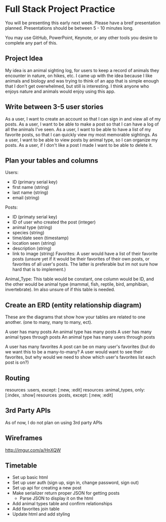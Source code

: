 # Full Stack Project Practice

You will be presenting this early next week.  Please have a breif presentation
planned.  Presentations should be between 5 - 10 minutes long.

You may use GitHub, PowerPoint, Keynote, or any other tools you desire to
complete any part of this.

## Project Idea

My idea is an animal sighting log, for users to keep a record of animals they encounter in nature, on hikes, etc.  I came up with the idea because I like animals and biology and was trying to think of an app that is simple enough that I don't get overwhelmed, but still is interesting.  I think anyone who enjoys nature and animals would enjoy using this app.

## Write between 3-5 user stories

As a user, I want to create an account so that I can sign in and view all of my posts.
As a user, I want to be able to make a post so that I can have a log of all the animals I've seen.
As a user, I want to be able to have a list of my favorite posts, so that I can quickly view my most memorable sightings.
As a user, I want to be able to view posts by animal type, so I can organize my posts.
As a user, if I don't like a post I made I want to be able to delete it.

## Plan your tables and columns

Users:
- ID (primary serial key)
- first name (string)
- last name (string)
- email (string)

Posts:
- ID (primaty serial key)
- ID of user who created the post (integer)
- animal type (string)
- species (string)
- time/date seen (timestamp)
- location seen (string)
- description (string)
- link to image (string)
Favorites:
A user would have a list of their favorite posts (unsure yet if it would be their favorites of their own posts, or favorites of all user's posts.  The latter is preferable but im not sure how hard that is to implement.)

Animal_Type:
This table would be constant, one column would be ID, and the other would be animal type (mammal, fish, reptile, bird, amphibian, invertebrate).  Im also unsure of if this table is needed.


## Create an ERD (entity relationship diagram)

These are the diagrams that show how your tables are related to one another.
(one to many, many to many, ect).

A user has many posts
An animal type has many posts
A user has many animal types through posts
An animal type has many users through posts

A user has many favorites
A post can be on many user's favorites (but do we want this to be a many-to-many? A user would want to see their favorites, but why would we need to show which user's favorites list each post is on?)


## Routing

resources :users, except: [:new, :edit]
resources :animal_types, only: [:index, :show]
resources :posts, except: [:new, :edit]

## 3rd Party APIs

As of now, I do not plan on using 3rd party APIs

## Wireframes

http://imgur.com/a/HnXQW

## Timetable

- Set up basic html
- Set up user auth (sign up, sign in, change password, sign out)
- Set up api for creating a new post
- Make serializer return proper JSON for getting posts
  - Parse JSON to display it on the html
- Add animal types table and confirm relationships
- Add favorites join table
- Update html and add styling
